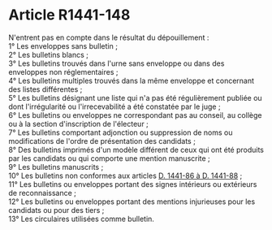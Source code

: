 # Article R1441-148

  
N'entrent pas en compte dans le résultat du dépouillement :   
1° Les enveloppes sans bulletin ;   
2° Les bulletins blancs ;   
3° Les bulletins trouvés dans l'urne sans enveloppe ou dans des enveloppes non réglementaires ;   
4° Les bulletins multiples trouvés dans la même enveloppe et concernant des listes différentes ;   
5° Les bulletins désignant une liste qui n'a pas été régulièrement publiée ou dont l'irrégularité ou l'irrecevabilité a été constatée par le juge ;   
6° Les bulletins ou enveloppes ne correspondant pas au conseil, au collège ou à la section d'inscription de l'électeur ;   
7° Les bulletins comportant adjonction ou suppression de noms ou modifications de l'ordre de présentation des candidats ;   
8° Des bulletins imprimés d'un modèle différent de ceux qui ont été produits par les candidats ou qui comporte une mention manuscrite ;   
9° Les bulletins manuscrits ;   
10° Les bulletins non conformes aux articles [D. 1441-86 à D. 1441-88][1] ;   
11° Les bulletins ou enveloppes portant des signes intérieurs ou extérieurs de reconnaissance ;   
12° Les bulletins ou enveloppes portant des mentions injurieuses pour les candidats ou pour des tiers ;   
13° Les circulaires utilisées comme bulletin.

 [1]: /affichCodeArticle.do?cidTexte=LEGITEXT000006072050&idArticle=LEGIARTI000018484516&dateTexte=&categorieLien=cid